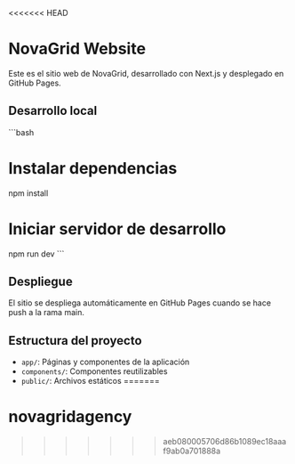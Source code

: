 <<<<<<< HEAD
# NovaGrid Website

Este es el sitio web de NovaGrid, desarrollado con Next.js y desplegado en GitHub Pages.

## Desarrollo local

\`\`\`bash
# Instalar dependencias
npm install

# Iniciar servidor de desarrollo
npm run dev
\`\`\`

## Despliegue

El sitio se despliega automáticamente en GitHub Pages cuando se hace push a la rama main.

## Estructura del proyecto

- `app/`: Páginas y componentes de la aplicación
- `components/`: Componentes reutilizables
- `public/`: Archivos estáticos
=======
# novagridagency
>>>>>>> aeb080005706d86b1089ec18aaaf9ab0a701888a

